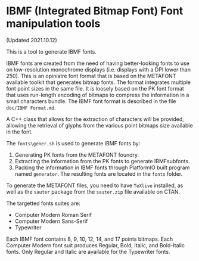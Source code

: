 # IBMF (Integrated Bitmap Font) Font manipulation tools

(Updated 2021.10.12)

This is a tool to generate IBMF fonts.

IBMF fonts are created from the need of having better-looking fonts to use on low-resolution monochrome displays (i.e. displays with a DPI lower than 250). This is an opiniatre font format that is based on the METAFONT available toolkit that generates bitmap fonts. The format integrates multiple font point sizes in the same file. It is loosely based on the PK font format that uses run-length encoding of bitmaps to compress the information in a small characters bundle. The IBMF font format is described in the file `doc/IBMF Format.md`.

A C++ class that allows for the extraction of characters will be provided, allowing the retrieval of glyphs from the various point bitmaps size available in the font.

The `fonts\gener.sh` is used to generate IBMF fonts by:

1) Generating PK fonts from the METAFONT foundry.
2) Extracting the information from the PK fonts to generate IBMFsubfonts.
3) Packing the information in IBMF fonts through PlatformIO built program named `generator`. The resulting fonts are located in the `fonts` folder.

To generate the METAFONT files, you need to have `TeXlive` installed, as well as the `sauter` package from the `sauter.zip` file available on CTAN.

The targetted fonts suites are:

  - Computer Modern Roman Serif
  - Computer Modern Sans-Serif
  - Typewriter

Each IBMF font contains 8, 9, 10, 12, 14, and 17 points bitmaps.
Each Computer Modern font suit produces Regular, Bold, Italic, and Bold-Italic fonts. Only Regular and Italic are available for the Typewriter fonts.


